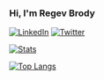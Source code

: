 ### Hi, I'm Regev Brody  

[![LinkedIn](https://img.shields.io/badge/-regevbr-0e76a8?style=flat-square&logo=linkedin)](https://www.linkedin.com/in/regevbr/)
[![Twitter](https://img.shields.io/badge/-@RegevBrody-1DA1F2?style=flat-square&logo=twitter&labelColor=white)](https://twitter.com/RegevBrody)

[![Stats](https://github-readme-stats.vercel.app/api?username=regevbr&theme=dark&show_icons=true&count_private=true)](https://github.com/anuraghazra/github-readme-stats)

[![Top Langs](https://github-readme-stats.vercel.app/api/top-langs/?username=regevbr&hide=java,Objective-C&layout=compact)](https://github.com/anuraghazra/github-readme-stats)
